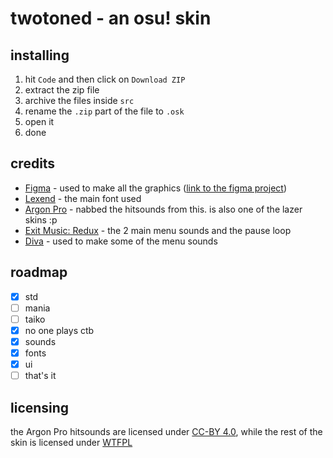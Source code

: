 # twotoned - an osu! skin

## installing
1. hit `Code` and then click on `Download ZIP`
2. extract the zip file
3. archive the files inside `src`
4. rename the `.zip` part of the file to `.osk`
5. open it
6. done

## credits
* [Figma](https://www.figma.com/) - used to make all the graphics ([link to the figma project](https://www.figma.com/design/1zG392vYEOZUBXJ2TOsZbr/skins?node-id=521-254&t=FJRnFLu6FgFWL1PU-1))
* [Lexend](https://fonts.google.com/specimen/Lexend) - the main font used
* [Argon Pro](https://github.com/ppy/osu-resources/tree/master/osu.Game.Resources/Samples/Gameplay/ArgonPro) - nabbed the hitsounds from this. is also one of the lazer skins :p
* [Exit Music: Redux](https://www.reddit.com/r/DDLCMods/comments/t49e4e/exit_music_redux_11_release/) - the 2 main menu sounds and the pause loop
* [Diva](https://u-he.com/products/diva/) - used to make some of the menu sounds

## roadmap
- [x] std
- [ ] mania
- [ ] taiko
- [x] no one plays ctb
- [x] sounds
- [x] fonts
- [x] ui
- [ ] that's it

## licensing
the Argon Pro hitsounds are licensed under [CC-BY 4.0](https://github.com/danatationn/quixotic2/blob/main/LICENSE.CC-BY-4.0), while the rest of the skin is licensed under [WTFPL](https://github.com/danatationn/quixotic2/blob/main/LICENSE.WTFPL)
